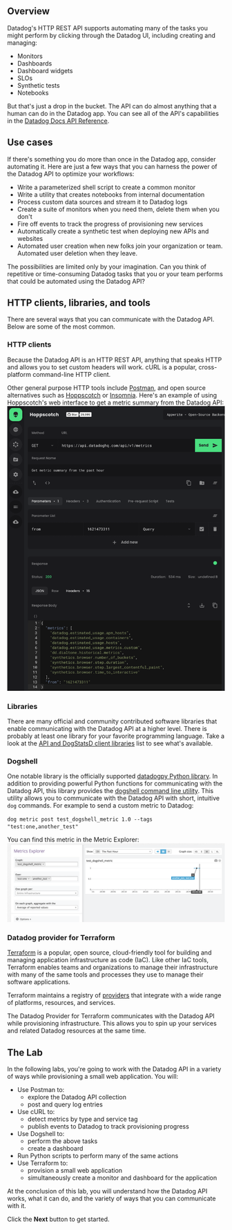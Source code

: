 ## Overview
Datadog's HTTP REST API supports automating many of the tasks you might perform by clicking through the Datadog UI, including creating and managing:

  - Monitors
  - Dashboards
  - Dashboard widgets
  - SLOs
  - Synthetic tests
  - Notebooks

But that's just a drop in the bucket. The API can do almost anything that a human can do in the Datadog app. You can see all of the API's capabilities in the [Datadog Docs API Reference](https://docs.datadoghq.com/api/latest/).

## Use cases
If there's something you do more than once in the Datadog app, consider automating it. Here are just a few ways that you can harness the power of the Datadog API to optimize your workflows:

  - Write a parameterized shell script to create a common monitor 
  - Write a utility that creates notebooks from internal documentation
  - Process custom data sources and stream it to Datadog logs
  - Create a suite of monitors when you need them, delete them when you don't
  - Fire off events to track the progress of provisioning new services
  - Automatically create a synthetic test when deploying new APIs and websites
  - Automated user creation when new folks join your organization or team. Automated user deletion when they leave.

The possibilities are limited only by your imagination. Can you think of repetitive or time-consuming Datadog tasks that you or your team performs that could be automated using the Datadog API?

## HTTP clients, libraries, and tools
There are several ways that you can communicate with the Datadog API. Below are some of the most common.

### HTTP clients
Because the Datadog API is an HTTP REST API, anything that speaks HTTP and allows you to set custom headers will work. cURL is a popular, cross-platform command-line HTTP client. 

Other general purpose HTTP tools include [Postman](https://www.postman.com/), and open source alternatives such as [Hoppscotch](https://hoppscotch.io) or [Insomnia](https://insomnia.rest/). Here's an example of using Hoppscotch's web interface to get a metric summary from the Datadog API:
![Hoppscotch example](./hoppscotch_example.png)

### Libraries
There are many official and community contributed software libraries that enable communicating with the Datadog API at a higher level. There is probably at least one library for your favorite programming language. Take a look at the [API and DogStatsD client libraries](https://docs.datadoghq.com/developers/community/libraries/#api-and-dogstatsd-client-libraries) list to see what's available.

### Dogshell
One notable library is the officially supported [datadogpy Python library](https://github.com/DataDog/datadogpy). In addition to providing powerful Python functions for communicating with the Datadog API, this library provides the [dogshell command line utility](https://docs.datadoghq.com/developers/guide/dogshell-quickly-use-datadog-s-api-from-terminal-shell/). This utility allows you to communicate with the Datadog API with short, intuitive `dog` commands. For example to send a custom metric to Datadog:

`dog metric post test_dogshell_metric 1.0 --tags "test:one,another_test"`

You can find this metric in the Metric Explorer:
![dogshell metric example](./dogshell_example.png)

### Datadog provider for Terraform
[Terraform](https://www.terraform.io/intro/index.html) is a popular, open source, cloud-friendly tool for building and managing application infrastructure as code (IaC). Like other IaC tools, Terraform enables teams and organizations to manage their infrastructure with many of the same tools and processes they use to manage their software applications.

Terraform maintains a registry of [providers](https://registry.terraform.io/browse/providers) that integrate with a wide range of platforms, resources, and services.

The Datadog Provider for Terraform communicates with the Datadog API while provisioning infrastructure. This allows you to spin up your services and related Datadog resources at the same time. 

## The Lab
In the following labs, you're going to work with the Datadog API in a variety of ways while provisioning a small web application. You will:

  - Use Postman to:
    - explore the Datadog API collection
    - post and query log entries
  - Use cURL to:
    - detect metrics by type and service tag
    - publish events to Datadog to track provisioning progress
  - Use Dogshell to:
    - perform the above tasks
    - create a dashboard
  - Run Python scripts to perform many of the same actions 
  - Use Terraform to:
    - provision a small web application
    - simultaneously create a monitor and dashboard for the application

At the conclusion of this lab, you will understand how the Datadog API works, what it can do, and the variety of ways that you can communicate with it.

Click the **Next** button to get started.
